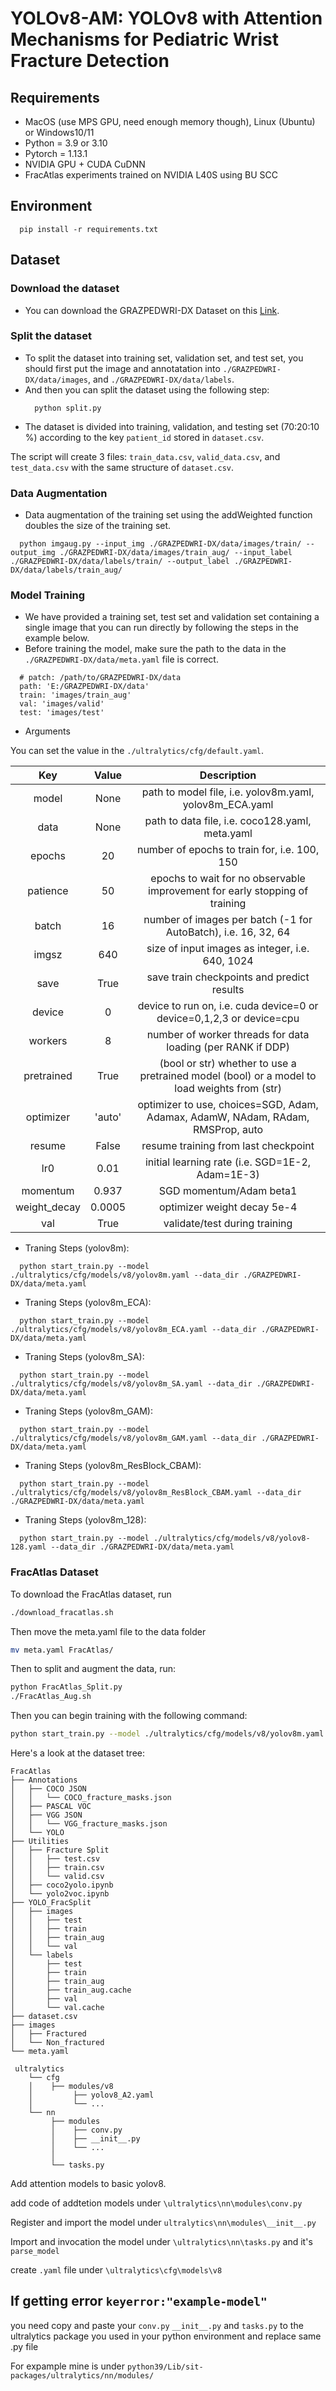 # YOLOv8-AM: YOLOv8 with Attention Mechanisms for Pediatric Wrist Fracture Detection


## Requirements
* MacOS (use MPS GPU, need enough memory though), Linux (Ubuntu) or Windows10/11
* Python = 3.9 or 3.10
* Pytorch = 1.13.1
* NVIDIA GPU + CUDA CuDNN
* FracAtlas experiments trained on NVIDIA L40S using BU SCC

## Environment
```
  pip install -r requirements.txt
```

## Dataset
### Download the dataset
* You can download the GRAZPEDWRI-DX Dataset on this [Link](https://figshare.com/articles/dataset/GRAZPEDWRI-DX/14825193).
### Split the dataset
* To split the dataset into training set, validation set, and test set, you should first put the image and annotatation into `./GRAZPEDWRI-DX/data/images`, and `./GRAZPEDWRI-DX/data/labels`.
* And then you can split the dataset using the following step:
  ```
    python split.py
  ```
* The dataset is divided into training, validation, and testing set (70:20:10 %) according to the key `patient_id` stored in `dataset.csv`. 

The script will create 3 files: `train_data.csv`, `valid_data.csv`, and `test_data.csv` with the same structure of `dataset.csv`.
                      
### Data Augmentation
* Data augmentation of the training set using the addWeighted function doubles the size of the training set.
```
  python imgaug.py --input_img ./GRAZPEDWRI-DX/data/images/train/ --output_img ./GRAZPEDWRI-DX/data/images/train_aug/ --input_label ./GRAZPEDWRI-DX/data/labels/train/ --output_label ./GRAZPEDWRI-DX/data/labels/train_aug/
```



### Model Training
* We have provided a training set, test set and validation set containing a single image that you can run directly by following the steps in the example below.
* Before training the model, make sure the path to the data in the `./GRAZPEDWRI-DX/data/meta.yaml` file is correct.
```
  # patch: /path/to/GRAZPEDWRI-DX/data
  path: 'E:/GRAZPEDWRI-DX/data'
  train: 'images/train_aug'
  val: 'images/valid'
  test: 'images/test'
```

* Arguments

You can set the value in the `./ultralytics/cfg/default.yaml`.

| Key | Value | Description |
| :---: | :---: | :---: |
| model | None | path to model file, i.e. yolov8m.yaml, yolov8m_ECA.yaml |
| data | None | path to data file, i.e. coco128.yaml, meta.yaml |
| epochs | 20 | number of epochs to train for, i.e. 100, 150 |
| patience | 50 | epochs to wait for no observable improvement for early stopping of training |
| batch | 16 | number of images per batch (-1 for AutoBatch), i.e. 16, 32, 64 |
| imgsz | 640 | size of input images as integer, i.e. 640, 1024 |
| save | True | save train checkpoints and predict results |
| device | 0 | device to run on, i.e. cuda device=0 or device=0,1,2,3 or device=cpu |
| workers | 8 | number of worker threads for data loading (per RANK if DDP) |
| pretrained | True | (bool or str) whether to use a pretrained model (bool) or a model to load weights from (str) |
| optimizer | 'auto' | optimizer to use, choices=SGD, Adam, Adamax, AdamW, NAdam, RAdam, RMSProp, auto |
| resume | False | resume training from last checkpoint |
| lr0 | 0.01 | initial learning rate (i.e. SGD=1E-2, Adam=1E-3) |
| momentum | 0.937 | 	SGD momentum/Adam beta1 |
| weight_decay | 0.0005 | optimizer weight decay 5e-4 |
| val | True | validate/test during training |

* Traning Steps (yolov8m):
```
  python start_train.py --model ./ultralytics/cfg/models/v8/yolov8m.yaml --data_dir ./GRAZPEDWRI-DX/data/meta.yaml
```
* Traning Steps (yolov8m_ECA):
```
  python start_train.py --model ./ultralytics/cfg/models/v8/yolov8m_ECA.yaml --data_dir ./GRAZPEDWRI-DX/data/meta.yaml
```
* Traning Steps (yolov8m_SA):
```
  python start_train.py --model ./ultralytics/cfg/models/v8/yolov8m_SA.yaml --data_dir ./GRAZPEDWRI-DX/data/meta.yaml
```
* Traning Steps (yolov8m_GAM):
```
  python start_train.py --model ./ultralytics/cfg/models/v8/yolov8m_GAM.yaml --data_dir ./GRAZPEDWRI-DX/data/meta.yaml
```
* Traning Steps (yolov8m_ResBlock_CBAM):
```
  python start_train.py --model ./ultralytics/cfg/models/v8/yolov8m_ResBlock_CBAM.yaml --data_dir ./GRAZPEDWRI-DX/data/meta.yaml
```
* Traning Steps (yolov8m_128):
```
  python start_train.py --model ./ultralytics/cfg/models/v8/yolov8-128.yaml --data_dir ./GRAZPEDWRI-DX/data/meta.yaml
```
### FracAtlas Dataset
To download the FracAtlas dataset, run

```bash
./download_fracatlas.sh
```

Then move the meta.yaml file to the data folder

```bash
mv meta.yaml FracAtlas/
```

Then to split and augment the data, run:

```bash
python FracAtlas_Split.py
./FracAtlas_Aug.sh
```

Then you can begin training with the following command:

```bash
python start_train.py --model ./ultralytics/cfg/models/v8/yolov8m.yaml --data_dir ./FracAtlas/meta.yaml
```

Here's a look at the dataset tree:

```
FracAtlas
├── Annotations
│   ├── COCO JSON
│   │   └── COCO_fracture_masks.json
│   ├── PASCAL VOC
│   ├── VGG JSON
│   │   └── VGG_fracture_masks.json
│   └── YOLO
├── Utilities
│   ├── Fracture Split
│   │   ├── test.csv
│   │   ├── train.csv
│   │   └── valid.csv
│   ├── coco2yolo.ipynb
│   └── yolo2voc.ipynb
├── YOLO_FracSplit
│   ├── images
│   │   ├── test
│   │   ├── train
│   │   ├── train_aug
│   │   └── val
│   └── labels
│       ├── test
│       ├── train
│       ├── train_aug
│       ├── train_aug.cache
│       ├── val
│       └── val.cache
├── dataset.csv
├── images
│   ├── Fractured
│   └── Non_fractured
└── meta.yaml
```

```
 ultralytics
    └── cfg
    │    ├── modules/v8
    │         ├── yolov8_A2.yaml
    │         └── ...
    └── nn
         ├── modules
         │    ├── conv.py
         │    ├── __init__.py
         │    └── ...
         │    
         └── tasks.py
```

Add attention models to basic yolov8. 

add code of addtetion models under ``\ultralytics\nn\modules\conv.py``

Register and import the model under ``ultralytics\nn\modules\__init__.py``

Import and invocation the model under ``\ultralytics\nn\tasks.py`` and it's ``parse_model``

create ``.yaml`` file under ``\ultralytics\cfg\models\v8``

## If getting error ``keyerror:"example-model"``

you need copy and paste your ``conv.py`` ``__init__.py`` and ``tasks.py`` to the ultralytics package you used in your python environment and replace same .py file

For expample mine is under ``python39/Lib/sit-packages/ultralytics/nn/modules/``
